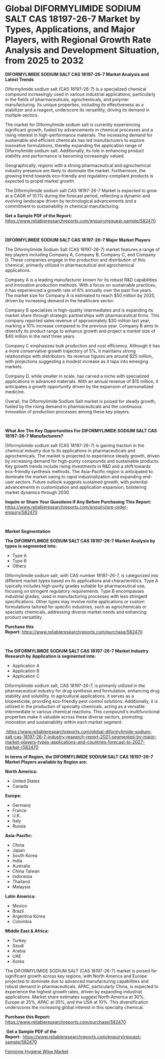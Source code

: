 <p><h1>Global DIFORMYLIMIDE SODIUM SALT CAS 18197-26-7 Market by Types, Applications, and Major Players, with Regional Growth Rate Analysis and Development Situation, from 2025 to 2032</h1></p><p><strong>DIFORMYLIMIDE SODIUM SALT CAS 18197-26-7 Market Analysis and Latest Trends</strong></p>
<p><p>Diformylimide sodium salt (CAS 18197-26-7) is a specialized chemical compound increasingly used in various industrial applications, particularly in the fields of pharmaceuticals, agrochemicals, and polymer manufacturing. Its unique properties, including its effectiveness as a stabilizer and a reagent, underscore its versatility, driving its demand in multiple sectors.</p><p>The market for Diformylimide sodium salt is currently experiencing significant growth, fueled by advancements in chemical processes and a rising interest in high-performance materials. The increasing demand for sustainable and efficient chemicals has led manufacturers to explore innovative formulations, thereby expanding the application range of Diformylimide sodium salt. Additionally, its role in enhancing product stability and performance is becoming increasingly valued.</p><p>Geographically, regions with a strong pharmaceutical and agrochemical industry presence are likely to dominate the market. Furthermore, the growing trend towards eco-friendly and regulatory-compliant products is expected to propel market growth.</p><p>The Diformylimide sodium salt CAS 18197-26-7 Market is expected to grow at a CAGR of 10.1% during the forecast period, reflecting a dynamic and evolving landscape driven by technological advancements and a commitment to sustainability in chemical manufacturing.</p></p>
<p><strong>Get a Sample PDF of the Report:&nbsp;</strong> <a href="https://www.reliableresearchreports.com/enquiry/request-sample/582470?utm_campaign=3281&utm_medium=2&utm_source=Github&utm_content=ia&utm_term=23032025&utm_id=diformylimide-sodium-salt-cas-18197-26-7">https://www.reliableresearchreports.com/enquiry/request-sample/582470</a></p>
<p>&nbsp;</p>
<p><strong>DIFORMYLIMIDE SODIUM SALT CAS 18197-26-7 Major Market Players</strong></p>
<p><p>The Diformylimide Sodium Salt (CAS 18197-26-7) market features a range of key players including Company A, Company B, Company C, and Company D. These companies engage in the production and distribution of this chemical, primarily utilized in pharmaceutical and agrochemical applications.</p><p>Company A is a leading manufacturer known for its robust R&D capabilities and innovative production methods. With a focus on sustainable practices, it has experienced a growth rate of 8% annually over the past five years. The market size for Company A is estimated to reach $50 million by 2025, driven by increasing demand in the healthcare sector.</p><p>Company B specializes in high-quality intermediates and is expanding its market share through strategic partnerships with pharmaceutical firms. This company reported sales revenue of approximately $30 million last year, marking a 10% increase compared to the previous year. Company B aims to diversify its product range to enhance growth and project a market size of $40 million in the next three years.</p><p>Company C emphasizes bulk production and cost efficiency. Although it has a more conservative growth trajectory of 5%, it maintains strong relationships with distributors. Its revenue figures are around $25 million, with projections suggesting a modest increase as it taps into emerging markets.</p><p>Company D, while smaller in scale, has carved a niche with specialized applications in advanced materials. With an annual revenue of $15 million, it anticipates a growth opportunity driven by the expansion of personalized medicine.</p><p>Overall, the Diformylimide Sodium Salt market is poised for steady growth, fueled by the rising demand in pharmaceuticals and the continuous innovation of production processes among these key players.</p></p>
<p>&nbsp;</p>
<p><strong>What Are The Key Opportunities For DIFORMYLIMIDE SODIUM SALT CAS 18197-26-7 Manufacturers?</strong></p>
<p><p>Diformylimide sodium salt (CAS 18197-26-7) is gaining traction in the chemical industry due to its applications in pharmaceuticals and agrochemicals. The market is projected to experience steady growth, driven by increasing demand for high-purity compounds and sustainable products. Key growth trends include rising investments in R&D and a shift towards eco-friendly synthesis methods. The Asia-Pacific region is anticipated to dominate the market owing to rapid industrialization and expanding end-user sectors. Future outlook suggests sustained growth, with potential advancements in customization and application expansion, bolstering market dynamics through 2030.</p></p>
<p><strong>Inquire or Share Your Questions If Any Before Purchasing This Report:</strong> <a href="https://www.reliableresearchreports.com/enquiry/pre-order-enquiry/582470?utm_campaign=3281&utm_medium=2&utm_source=Github&utm_content=ia&utm_term=23032025&utm_id=diformylimide-sodium-salt-cas-18197-26-7">https://www.reliableresearchreports.com/enquiry/pre-order-enquiry/582470</a></p>
<p>&nbsp;</p>
<p><strong>Market Segmentation</strong></p>
<p><strong>The DIFORMYLIMIDE SODIUM SALT CAS 18197-26-7 Market Analysis by types is segmented into:</strong></p>
<p><ul><li>Type A</li><li>Type B</li><li>Others</li></ul></p>
<p><p>Diformylimide sodium salt, with CAS number 18197-26-7, is categorized into different market types based on its applications and characteristics. Type A typically includes high-purity grades suitable for pharmaceutical use, focusing on stringent regulatory requirements. Type B encompasses industrial grades, used in manufacturing processes with less stringent specifications. Other types may involve niche applications or custom formulations tailored for specific industries, such as agrochemicals or specialty chemicals, addressing diverse market needs and enhancing product versatility.</p></p>
<p><strong>Purchase this Report:&nbsp;</strong><a href="https://www.reliableresearchreports.com/purchase/582470?utm_campaign=3281&utm_medium=2&utm_source=Github&utm_content=ia&utm_term=23032025&utm_id=diformylimide-sodium-salt-cas-18197-26-7">https://www.reliableresearchreports.com/purchase/582470</a></p>
<p>&nbsp;</p>
<p><strong>The DIFORMYLIMIDE SODIUM SALT CAS 18197-26-7 Market Industry Research by Application is segmented into:</strong></p>
<p><ul><li>Application A</li><li>Application B</li><li>Application C</li></ul></p>
<p><p>Diformylimide sodium salt, CAS 18197-26-7, is primarily utilized in the pharmaceutical industry for drug synthesis and formulation, enhancing drug stability and solubility. In agricultural applications, it serves as a biopesticide, providing eco-friendly pest control solutions. Additionally, it is utilized in the production of specialty chemicals, acting as a versatile intermediate in various chemical reactions. This compound's multifunctional properties make it valuable across these diverse sectors, promoting innovation and sustainability within each market segment.</p></p>
<p><a href="https://www.reliableresearchreports.com/global-diformylimide-sodium-salt-cas-18197-26-7-industry-research-report-2021-segmented-by-major-market-players-types-applications-and-countries-forecast-to-2027-market-r582470?utm_campaign=3281&utm_medium=2&utm_source=Github&utm_content=ia&utm_term=23032025&utm_id=diformylimide-sodium-salt-cas-18197-26-7">&nbsp;https://www.reliableresearchreports.com/global-diformylimide-sodium-salt-cas-18197-26-7-industry-research-report-2021-segmented-by-major-market-players-types-applications-and-countries-forecast-to-2027-market-r582470</a></p>
<p><strong>In terms of Region, the DIFORMYLIMIDE SODIUM SALT CAS 18197-26-7 Market Players available by Region are:</strong></p>
<p>
    <p> <strong> North America: </strong>
        <ul>
            <li>United States</li>
            <li>Canada</li>
        </ul>
        </p> 
    <p> <strong> Europe: </strong>
        <ul>
            <li>Germany</li>
            <li>France</li>
            <li>U.K.</li>
            <li>Italy</li>
            <li>Russia</li>
        </ul>
        </p> 
    <p> <strong> Asia-Pacific: </strong>
        <ul>
            <li>China</li>
            <li>Japan</li>
            <li>South Korea</li>
            <li>India</li>
            <li>Australia</li>
            <li>China Taiwan</li>
            <li>Indonesia</li>
            <li>Thailand</li>
            <li>Malaysia</li>
        </ul>
        </p> 
    <p> <strong> Latin America: </strong>
        <ul>
            <li>Mexico</li>
            <li>Brazil</li>
            <li>Argentina Korea</li>
            <li>Colombia</li>
        </ul>
        </p> 
    <p> <strong> Middle East & Africa: </strong>
        <ul>
            <li>Turkey</li>
            <li>Saudi</li>
            <li>Arabia</li>
            <li>UAE</li>
            <li>Korea</li>
        </ul>
    </p>
    </p>
<p><p>The DIFORMYLIMIDE SODIUM SALT (CAS 18197-26-7) market is poised for significant growth across key regions, with North America and Europe projected to dominate due to advanced manufacturing capabilities and robust demand in pharmaceuticals. APAC, particularly China, is expected to experience the highest growth rates, driven by expanding industrial applications. Market share estimates suggest North America at 30%, Europe at 25%, APAC at 35%, and the USA at 10%. This diversification underscores the increasing global interest in this specialty chemical.</p></p>
<p><strong>Purchase this Report: </strong><a href="https://www.reliableresearchreports.com/purchase/582470?utm_campaign=3281&utm_medium=2&utm_source=Github&utm_content=ia&utm_term=23032025&utm_id=diformylimide-sodium-salt-cas-18197-26-7">https://www.reliableresearchreports.com/purchase/582470</a></p>
<p>&nbsp;<strong>Get a Sample PDF of the Report:&nbsp;&nbsp;</strong><a href="https://www.reliableresearchreports.com/enquiry/request-sample/582470?utm_campaign=3281&utm_medium=2&utm_source=Github&utm_content=ia&utm_term=23032025&utm_id=diformylimide-sodium-salt-cas-18197-26-7">https://www.reliableresearchreports.com/enquiry/request-sample/582470</a></p>
<p><strong></strong></p>
<p><p><a href="https://github.com/mohmodsiason/Market-Research-Report-List-1/blob/main/feminine-hygiene-wipe-market.md?utm_campaign=3281&utm_medium=2&utm_source=Github&utm_content=ia&utm_term=23032025&utm_id=diformylimide-sodium-salt-cas-18197-26-7">Feminine Hygiene Wipe Market</a></p></p>
